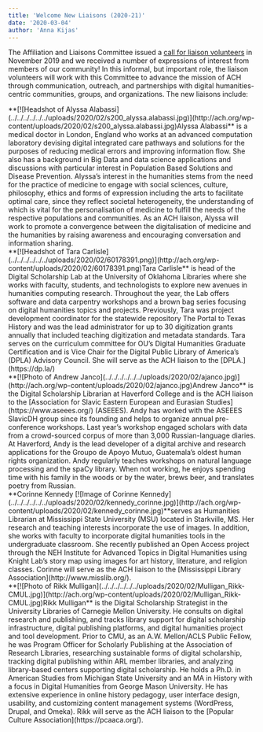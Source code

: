 ```yaml
---
title: 'Welcome New Liaisons (2020-21)'
date: '2020-03-04'
author: 'Anna Kijas'
---
```

The Affiliation and Liaisons Committee issued a [call for liaison volunteers](http://ach.org/blog/2019/11/22/call-for-liaison-volunteers/) in November 2019 and we received a number of expressions of interest from members of our community! In this informal, but important role, the liaison volunteers will work with this Committee to advance the mission of ACH through communication, outreach, and partnerships with digital humanities-centric communities, groups, and organizations. The new liaisons include:

<div class="person">**[![Headshot of Alyssa Alabassi](../../../../../../uploads/2020/02/s200_alyssa.alabassi.jpg)](http://ach.org/wp-content/uploads/2020/02/s200_alyssa.alabassi.jpg)Alyssa Alabassi** is a medical doctor in London, England who works at an advanced computation laboratory devising digital integrated care pathways and solutions for the purposes of reducing medical errors and improving information flow. She also has a background in Big Data and data science applications and discussions with particular interest in Population Based Solutions and Disease Prevention. Alyssa’s interest in the humanities stems from the need for the practice of medicine to engage with social sciences, culture, philosophy, ethics and forms of expression including the arts to facilitate optimal care, since they reflect societal heterogeneity, the understanding of which is vital for the personalisation of medicine to fulfill the needs of the respective populations and communities. As an ACH liaison, Alyssa will work to promote a convergence between the digitalisation of medicine and the humanities by raising awareness and encouraging conversation and information sharing.

</div><div class="person">**[![Headshot of Tara Carlisle](../../../../../../uploads/2020/02/60178391.png)](http://ach.org/wp-content/uploads/2020/02/60178391.png)Tara Carlisle** is head of the Digital Scholarship Lab at the University of Oklahoma Libraries where she works with faculty, students, and technologists to explore new avenues in humanities computing research. Throughout the year, the Lab offers software and data carpentry workshops and a brown bag series focusing on digital humanities topics and projects. Previously, Tara was project development coordinator for the statewide repository The Portal to Texas History and was the lead administrator for up to 30 digitization grants annually that included teaching digitization and metadata standards. Tara serves on the curriculum committee for OU’s Digital Humanities Graduate Certification and is Vice Chair for the Digital Public Library of America’s (DPLA) Advisory Council. She will serve as the ACH liaison to the [DPLA.](https://dp.la/)

</div><div class="person">**[![Photo of Andrew Janco](../../../../../../uploads/2020/02/ajanco.jpg)](http://ach.org/wp-content/uploads/2020/02/ajanco.jpg)Andrew Janco** is the Digital Scholarship Librarian at Haverford College and is the ACH liaison to the [Association for Slavic Eastern European and Eurasian Studies](https://www.aseees.org/) (ASEEES). Andy has worked with the ASEEES SlavicDH group since its founding and helps to organize annual pre-conference workshops. Last year’s workshop engaged scholars with data from a crowd-sourced corpus of more than 3,000 Russian-language diaries. At Haverford, Andy is the lead developer of a digital archive and research applications for the Groupo de Apoyo Mutuo, Guatemala’s oldest human rights organization. Andy regularly teaches workshops on natural language processing and the spaCy library. When not working, he enjoys spending time with his family in the woods or by the water, brews beer, and translates poetry from Russian.

</div><div class="person">**Corinne Kennedy [![Image of Corinne Kennedy](../../../../../../uploads/2020/02/kennedy_corinne.jpg)](http://ach.org/wp-content/uploads/2020/02/kennedy_corinne.jpg)**serves as Humanities Librarian at Mississippi State University (MSU) located in Starkville, MS. Her research and teaching interests incorporate the use of images. In addition, she works with faculty to incorporate digital humanities tools in the undergraduate classroom. She recently published an Open Access project through the NEH Institute for Advanced Topics in Digital Humanities using Knight Lab’s story map using images for art history, literature, and religion classes. Corinne will serve as the ACH liaison to the [Mississippi Library Association](http://www.misslib.org/).

</div><div class="person">**[![Photo of Rikk Mulligan](../../../../../../uploads/2020/02/Mulligan_Rikk-CMUL.jpg)](http://ach.org/wp-content/uploads/2020/02/Mulligan_Rikk-CMUL.jpg)Rikk Mulligan** is the Digital Scholarship Strategist in the University Libraries of Carnegie Mellon University. He consults on digital research and publishing, and tracks library support for digital scholarship infrastructure, digital publishing platforms, and digital humanities project and tool development. Prior to CMU, as an A.W. Mellon/ACLS Public Fellow, he was Program Officer for Scholarly Publishing at the Association of Research Libraries, researching sustainable forms of digital scholarship, tracking digital publishing within ARL member libraries, and analyzing library-based centers supporting digital scholarship. He holds a Ph.D. in American Studies from Michigan State University and an MA in History with a focus in Digital Humanities from George Mason University. He has extensive experience in online history pedagogy, user interface design, usability, and customizing content management systems (WordPress, Drupal, and Omeka). Rikk will serve as the ACH liaison to the [Popular Culture Association](https://pcaaca.org/).

</div>